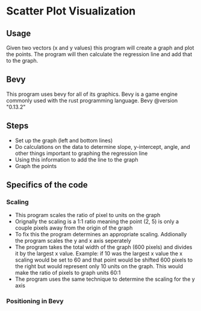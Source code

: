 # Scatter Plot Visualization

## Usage
Given two vectors (x and y values) this program will create a graph and plot the points.
The program will then calculate the regression line and add that to the graph.

## Bevy
This program uses bevy for all of its graphics. Bevy is a game engine commonly used with the rust programming language. 
Bevy @version "0.13.2"

## Steps 
- Set up the graph (left and bottom lines)
- Do calculations on the data to determine slope, y-intercept, angle, and other things important to graphing the regression line
- Using this information to add the line to the graph
- Graph the points

## Specifics of the code
### Scaling
- This program scales the ratio of pixel to units on the graph
- Orignally the scaling is a 1:1 ratio meaning the point (2, 5) is only a couple pixels away from the origin of the graph
- To fix this the program determines an appropriate scaling. Addionally the program scales the y and x axis seperately
- The program takes the total width of the graph (600 pixels) and divides it by the largest x value. Example: if 10 was the largest x value the x scaling would be set to 60 and that point would be shifted 600 pixels to the right but would represent only 10 units on the graph. This would make the ratio of pixels to graph units 60:1 
- The program uses the same technique to determine the scaling for the y axis

### Positioning in Bevy
